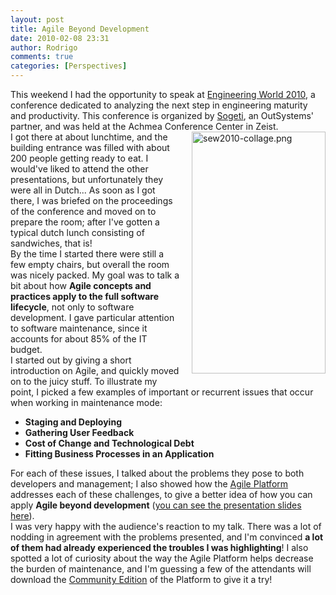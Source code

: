 ```yaml
---
layout: post
title: Agile Beyond Development
date: 2010-02-08 23:31
author: Rodrigo
comments: true
categories: [Perspectives]
---
```

<div>This weekend I had the opportunity to speak at <a href="http://engineering.sogeti.nl/Home/index.jsp">Engineering World 2010</a>, a conference dedicated to analyzing the next step in engineering maturity and productivity. This conference is organized by <a href="http://www.sogeti.nl/">Sogeti</a>, an OutSystems' partner, and was held at the Achmea Conference Center in Zeist.<!--more--></div>
<div></div>
<img class="mt-image-right" style="float: right; margin: 0 0 20px 20px;" alt="sew2010-collage.png" src="https://www.outsystems.com/blog/wp-content/uploads/2010/02/sew2010-collage2.png" width="214" height="387" />
<div>I got there at about lunchtime, and the building entrance was filled with about 200 people getting ready to eat. I would've liked to attend the other presentations, but unfortunately they were all in Dutch... As soon as I got there, I was briefed on the proceedings of the conference and moved on to prepare the room; after I've gotten a typical dutch lunch consisting of sandwiches, that is!</div>
<div></div>
<div>By the time I started there were still a few empty chairs, but overall the room was nicely packed. My goal was to talk a bit about how <b>Agile concepts and practices apply to the full software lifecycle</b>, not only to software development. I gave particular attention to software maintenance, since it accounts for about 85% of the IT budget.</div>
<div></div>
<div>I started out by giving a short introduction on Agile, and quickly moved on to the juicy stuff. To illustrate my point, I picked a few examples of important or recurrent issues that occur when working in maintenance mode:</div>
<div></div>
<div>
<ul>
	<li><b>Staging and Deploying</b></li>
	<li><b>Gathering User Feedback</b></li>
	<li><b>Cost of Change and Technological Debt</b></li>
	<li><b>Fitting Business Processes in an Application</b></li>
</ul>
</div>
<div></div>
<div>For each of these issues, I talked about the problems they pose to both developers and management; I also showed how the <a href="http://www.outsystems.com/agile-platform">Agile Platform</a> addresses each of these challenges, to give a better idea of how you can apply <b>Agile beyond development</b> (<a href="http://www.slideshare.net/kutuma/agile-beyond-development">you can see the presentation slides here</a>).</div>
<div></div>
<div>I was very happy with the audience's reaction to my talk. There was a lot of nodding in agreement with the problems presented, and I'm convinced <b>a lot of them had already experienced the troubles I was highlighting</b>! I also spotted a lot of curiosity about the way the Agile Platform helps decrease the burden of maintenance, and I'm guessing a few of the attendants will download the <a href="http://www.outsystems.com/download">Community Edition</a> of the Platform to give it a try!</div>
&nbsp;
